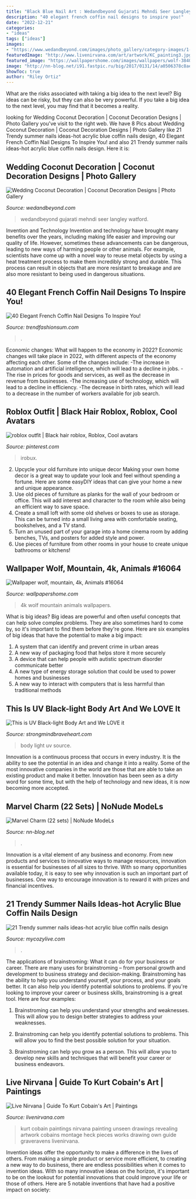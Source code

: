 ```yaml
---
title: "Black Blue Nail Art : Wedandbeyond Gujarati Mehndi Seer Langley Watford"
description: "40 elegant french coffin nail designs to inspire you!"
date: "2022-12-21"
categories:
- "ideas"
tags: ["ideas"]
images:
- "https://www.wedandbeyond.com/images/photo_gallery/category-images/1-17032603jpg.jpg"
featuredImage: "http://www.livenirvana.com/art/artwork/KC_painting3.jpg"
featured_image: "https://wallpapershome.com/images/wallpapers/wolf-3840x2160-mountain-4k-16064.jpg"
image: "http://nn-blog.net/i91.fastpic.ru/big/2017/0131/14/a0506378c8aef89eb0291bacefd3a614.jpg"
ShowToc: true
author: "Riley Ortiz"
---
```



What are the risks associated with taking a big idea to the next level?
Big ideas can be risky, but they can also be very powerful. If you take a big idea to the next level, you may find that it becomes a reality.

	

		
looking for Wedding Coconut Decoration | Coconut Decoration Designs | Photo Gallery you've visit to the right web. We have 8 Pics about Wedding Coconut Decoration | Coconut Decoration Designs | Photo Gallery like 21 Trendy summer nails ideas-hot acrylic blue coffin nails design, 40 Elegant French Coffin Nail Designs To Inspire You! and also 21 Trendy summer nails ideas-hot acrylic blue coffin nails design. Here it is:
		
    
## Wedding Coconut Decoration | Coconut Decoration Designs | Photo Gallery

<img loading=lazy src="https://www.wedandbeyond.com/images/photo_gallery/category-images/1-17032603jpg.jpg" onerror="this.onerror=null;this.src='https://tse2.mm.bing.net/th?id=OIP._ZKHJyaU6d1fcJX7v02lLQHaLH&amp;pid=15.1';" alt="Wedding Coconut Decoration | Coconut Decoration Designs | Photo Gallery">

_Source: wedandbeyond.com_

>wedandbeyond gujarati mehndi seer langley watford. 

	

Invention and Technology
Invention and technology have brought many benefits over the years, including making life easier and improving our quality of life. However, sometimes these advancements can be dangerous, leading to new ways of harming people or other animals. For example, scientists have come up with a novel way to reuse metal objects by using a heat treatment process to make them incredibly strong and durable. This process can result in objects that are more resistant to breakage and are also more resistant to being used in dangerous situations.

    
## 40 Elegant French Coffin Nail Designs To Inspire You!

<img loading=lazy src="https://trendfashionsum.com/wp-content/uploads/2021/05/36-6.jpg" onerror="this.onerror=null;this.src='https://tse4.mm.bing.net/th?id=OIP.VnmULlfa4N75b9QVjgo1GgHaLH&amp;pid=15.1';" alt="40 Elegant French Coffin Nail Designs To Inspire You!">

_Source: trendfashionsum.com_

>. 

	

Economic changes: What will happen to the economy in 2022?
Economic changes will take place in 2022, with different aspects of the economy affecting each other. Some of the changes include: 
-The increase in automation and artificial intelligence, which will lead to a decline in jobs. 
-The rise in prices for goods and services, as well as the decrease in revenue from businesses. 
-The increasing use of technology, which will lead to a decline in efficiency. 
-The decrease in birth rates, which will lead to a decrease in the number of workers available for job search.

    
## Roblox Outfit | Black Hair Roblox, Roblox, Cool Avatars

<img loading=lazy src="https://i.pinimg.com/736x/c4/17/ab/c417ab905681e7f23e3c4690e9d388b3.jpg" onerror="this.onerror=null;this.src='https://tse3.mm.bing.net/th?id=OIP.xcQoLF67MFXpS7v141XZewHaJ3&amp;pid=15.1';" alt="roblox outfit | Black hair roblox, Roblox, Cool avatars">

_Source: pinterest.com_

>irobux. 

	

2. Upcycle your old furniture into unique decor
Making your own home decor is a great way to update your look and feel without spending a fortune. Here are some easyDIY ideas that can give your home a new and unique appearance. 
1. Use old pieces of furniture as planks for the wall of your bedroom or office. This will add interest and character to the room while also being an efficient way to save space.
2. Create a small loft with some old shelves or boxes to use as storage. This can be turned into a small living area with comfortable seating, bookshelves, and a TV stand.
3. Turn an unused part of your garage into a home cinema room by adding benches, TVs, and posters for added style and power.
4. Use pieces of furniture from other rooms in your house to create unique bathrooms or kitchens!

    
## Wallpaper Wolf, Mountain, 4k, Animals #16064

<img loading=lazy src="https://wallpapershome.com/images/wallpapers/wolf-3840x2160-mountain-4k-16064.jpg" onerror="this.onerror=null;this.src='https://tse1.mm.bing.net/th?id=OIP.WkBNNNd8GCOmQKNU352rmQHaEK&amp;pid=15.1';" alt="Wallpaper wolf, mountain, 4k, Animals #16064">

_Source: wallpapershome.com_

>4k wolf mountain animals wallpapers. 

	

What is big ideas?
Big ideas are powerful and often useful concepts that can help solve complex problems. They are also sometimes hard to come by, so it's important to find them before they're gone. Here are six examples of big ideas that have the potential to make a big impact:
1. A system that can identify and prevent crime in urban areas 
2. A new way of packaging food that helps store it more securely 
3. A device that can help people with autistic spectrum disorder communicate better 
4. A new type of energy storage solution that could be used to power homes and businesses 
5. A new way to interact with computers that is less harmful than traditional methods 

    
## This Is UV Black-light Body Art And We LOVE It

<img loading=lazy src="http://www.strongmindbraveheart.com/wp-content/uploads/TcD3cOs.jpg" onerror="this.onerror=null;this.src='https://tse1.mm.bing.net/th?id=OIP.YS7H_rPZUg3vi4Y7ge2oVAAAAA&amp;pid=15.1';" alt="This is UV Black-light Body Art and We LOVE it">

_Source: strongmindbraveheart.com_

>body light uv source. 

	

Innovation is a continuous process that occurs in every industry. It is the ability to see the potential in an idea and change it into a reality. Some of the most innovative companies in the world are those that are able to take an existing product and make it better. Innovation has been seen as a dirty word for some time, but with the help of technology and new ideas, it is now becoming more accepted.

    
## Marvel Сharm (22 Sets) | NoNude ModeLs

<img loading=lazy src="http://nn-blog.net/i91.fastpic.ru/big/2017/0131/14/a0506378c8aef89eb0291bacefd3a614.jpg" onerror="this.onerror=null;this.src='https://tse3.mm.bing.net/th?id=OIP.WtrrdV8pf7FQWPtWkHQmXgHaKv&amp;pid=15.1';" alt="Marvel Сharm (22 sets) | NoNude ModeLs">

_Source: nn-blog.net_

>. 

	

Innovation is a vital element of any business and economy. From new products and services to innovative ways to manage resources, innovation is essential for businesses of all sizes to thrive. With so many opportunities available today, it is easy to see why innovation is such an important part of businesses. One way to encourage innovation is to reward it with prizes and financial incentives.

    
## 21 Trendy Summer Nails Ideas-hot Acrylic Blue Coffin Nails Design

<img loading=lazy src="https://mycozylive.com/wp-content/uploads/2020/07/14-1.png" onerror="this.onerror=null;this.src='https://tse1.mm.bing.net/th?id=OIP.zqLgrkc9ZZwor9eS5SO95QHaKA&amp;pid=15.1';" alt="21 Trendy summer nails ideas-hot acrylic blue coffin nails design">

_Source: mycozylive.com_

>. 

	

The applications of brainstroming: What it can do for your business or career.
There are many uses for brainstroming – from personal growth and development to business strategy and decision-making. Brainstroming has the ability to help you understand yourself, your process, and your goals better. It can also help you identify potential solutions to problems.
If you're looking to improve your career or business skills, brainstroming is a great tool. Here are four examples:

1) Brainstroming can help you understand your strengths and weaknesses. This will allow you to design better strategies to address your weaknesses.

2) Brainstroming can help you identify potential solutions to problems. This will allow you to find the best possible solution for your situation.

3) Brainstroming can help you grow as a person. This will allow you to develop new skills and techniques that will benefit your career or business endeavors.

    
## Live Nirvana | Guide To Kurt Cobain&#039;s Art | Paintings

<img loading=lazy src="http://www.livenirvana.com/art/artwork/KC_painting3.jpg" onerror="this.onerror=null;this.src='https://tse3.mm.bing.net/th?id=OIP.Fn2OawSWhFUm1AuiTeER-wHaLT&amp;pid=15.1';" alt="Live Nirvana | Guide To Kurt Cobain&#039;s Art | Paintings">

_Source: livenirvana.com_

>kurt cobain paintings nirvana painting unseen drawings revealing artwork cobains montage heck pieces works drawing own guide graveravens livenirvana. 

	

Invention ideas offer the opportunity to make a difference in the lives of others. From making a simple product or service more efficient, to creating a new way to do business, there are endless possibilities when it comes to invention ideas. With so many innovative ideas on the horizon, it's important to be on the lookout for potential innovations that could improve your life or those of others. Here are 5 notable inventions that have had a positive impact on society: 

